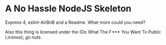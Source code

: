 # A No Hassle NodeJS Skeleton

Express 4, eslint-AirBnB and a Readme. What more could you need?

Also this thing is licensed under the (Do What The F*** You Want To Public License); go nuts.